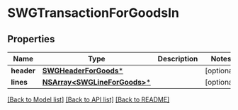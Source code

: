 # SWGTransactionForGoodsIn

## Properties
Name | Type | Description | Notes
------------ | ------------- | ------------- | -------------
**header** | [**SWGHeaderForGoods***](SWGHeaderForGoods.md) |  | [optional] 
**lines** | [**NSArray&lt;SWGLineForGoods&gt;***](SWGLineForGoods.md) |  | [optional] 

[[Back to Model list]](../README.md#documentation-for-models) [[Back to API list]](../README.md#documentation-for-api-endpoints) [[Back to README]](../README.md)



